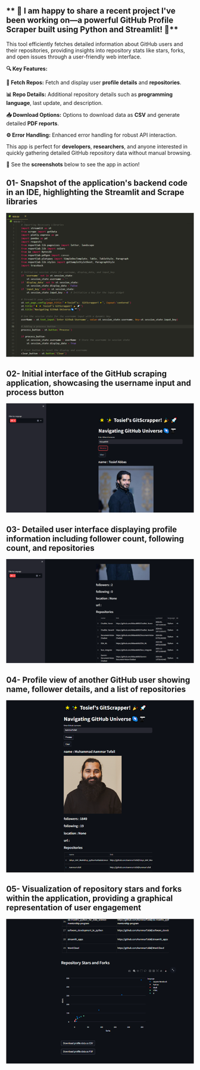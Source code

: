 ## ** 🚀 I am happy to share a recent project I've been working on—a powerful **GitHub Profile Scraper** built using Python and Streamlit! 🚀**

This tool efficiently fetches detailed information about GitHub users and their repositories, providing insights into repository stats like stars, forks, and open issues through a user-friendly web interface.



**🔍 Key Features:**

**📁 Fetch Repos:** Fetch and display user **profile details** and **repositories**.

**📊 Repo Details:** Additional repository details such as **programming language**, last update, and description.

**📥 Download Options:** Options to download data as **CSV** and generate detailed **PDF reports**.

**⚙️ Error Handling:** Enhanced error handling for robust API interaction.

This app is perfect for **developers**, **researchers**, and anyone interested in quickly gathering detailed GitHub repository data without manual browsing.

📸 See the **screenshots** below to see the app in action!





## **01- Snapshot of the application's backend code in an IDE, highlighting the Streamlit and Scrape libraries**
![Snapshot of the application's backend code in an IDE, highlighting the Streamlit and Scrape libraries](Screenshots/1.png)

## **02- Initial interface of the GitHub scraping application, showcasing the username input and process button**
![Initial interface of the GitHub scraping application, showcasing the username input and process button](Screenshots/2.png)

## **03- Detailed user interface displaying profile information including follower count, following count, and repositories**
![Detailed user interface displaying profile information including follower count, following count, and repositories](Screenshots/3.png)

## **04- Profile view of another GitHub user showing name, follower details, and a list of repositories**
![Profile view of another GitHub user showing name, follower details, and a list of repositories](Screenshots/4.png)

## **05- Visualization of repository stars and forks within the application, providing a graphical representation of user engagement**
![Visualization of repository stars and forks within the application, providing a graphical representation of user engagement](Screenshots/5.png)
